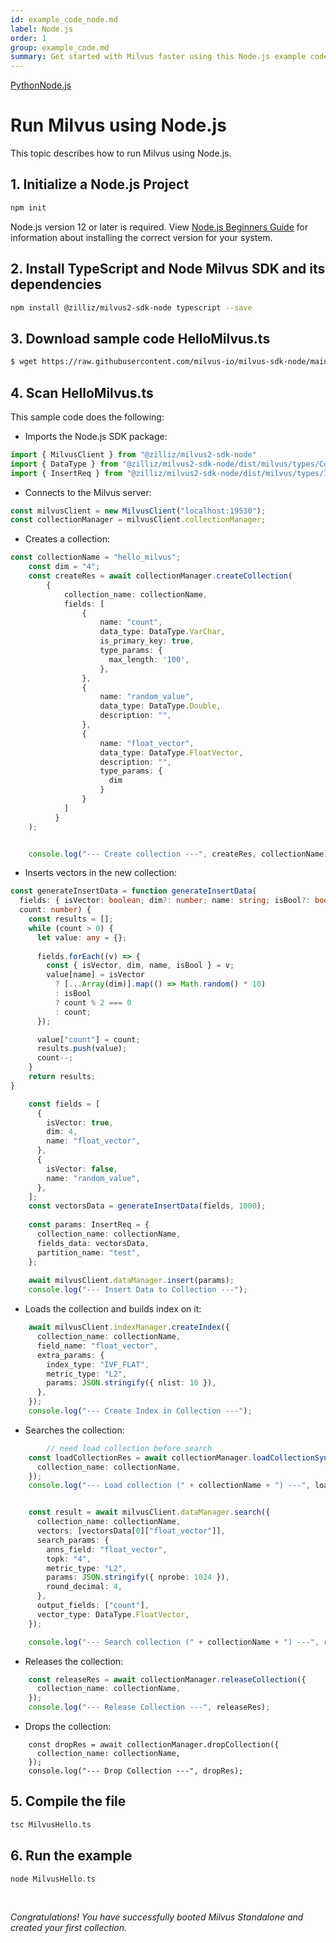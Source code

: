 ```yaml
---
id: example_code_node.md
label: Node.js
order: 1
group: example_code.md
summary: Get started with Milvus faster using this Node.js example code.
---
```


<div class="tab-wrapper"><a href="example_code.md" class=''>Python</a><a href="example_code_node.md" class='active '>Node.js</a></div> 

# Run Milvus using Node.js

This topic describes how to run Milvus using Node.js.


## 1.  Initialize a Node.js Project
```bash
npm init
```  

<div class="alert note">
Node.js version 12 or later is required. View <a href="https://www.cloudbees.com/blog/node-js-tutorial">Node.js Beginners Guide</a> for information about installing the correct version for your system.
</div>



## 2.  Install TypeScript and Node Milvus SDK and its dependencies

```bash
npm install @zilliz/milvus2-sdk-node typescript --save
```


## 3. Download sample code HelloMilvus.ts
```bash
$ wget https://raw.githubusercontent.com/milvus-io/milvus-sdk-node/main/example/HelloMilvus.ts
```

## 4. Scan HelloMilvus.ts

This sample code does the following:

- Imports the Node.js SDK package:
```ts
import { MilvusClient } from "@zilliz/milvus2-sdk-node"
import { DataType } from "@zilliz/milvus2-sdk-node/dist/milvus/types/Common";
import { InsertReq } from "@zilliz/milvus2-sdk-node/dist/milvus/types/Insert";
```

- Connects to the Milvus server:
```ts
const milvusClient = new MilvusClient("localhost:19530");
const collectionManager = milvusClient.collectionManager;
```

- Creates a collection:
```ts
const collectionName = "hello_milvus";
    const dim = "4";
    const createRes = await collectionManager.createCollection(
        {
            collection_name: collectionName,
            fields: [
                {
                    name: "count",
                    data_type: DataType.VarChar,
                    is_primary_key: true,
                    type_params: {
                      max_length: '100',
                    },
                }, 
                {
                    name: "random_value",
                    data_type: DataType.Double,
                    description: "",
                }, 
                {
                    name: "float_vector",
                    data_type: DataType.FloatVector,
                    description: "",
                    type_params: {
                      dim
                    }
                }
            ]
          }
    );


    console.log("--- Create collection ---", createRes, collectionName);
```


- Inserts vectors in the new collection:
```ts
const generateInsertData = function generateInsertData(
  fields: { isVector: boolean; dim?: number; name: string; isBool?: boolean }[],
  count: number) {
    const results = [];
    while (count > 0) {
      let value: any = {};
  
      fields.forEach((v) => {
        const { isVector, dim, name, isBool } = v;
        value[name] = isVector
          ? [...Array(dim)].map(() => Math.random() * 10)
          : isBool
          ? count % 2 === 0
          : count;
      });

      value["count"] = count;
      results.push(value);
      count--;
    }
    return results;
}

    const fields = [
      {
        isVector: true,
        dim: 4,
        name: "float_vector",
      },
      {
        isVector: false,
        name: "random_value",
      },
    ];
    const vectorsData = generateInsertData(fields, 1000);
  
    const params: InsertReq = {
      collection_name: collectionName,
      fields_data: vectorsData,
      partition_name: "test",
    };
  
    await milvusClient.dataManager.insert(params);
    console.log("--- Insert Data to Collection ---");
```

- Loads the collection and builds index on it:
``` ts
    await milvusClient.indexManager.createIndex({
      collection_name: collectionName,
      field_name: "float_vector",
      extra_params: {
        index_type: "IVF_FLAT",
        metric_type: "L2",
        params: JSON.stringify({ nlist: 10 }),
      },
    });
    console.log("--- Create Index in Collection ---");
```

- Searches the collection:
```ts
        // need load collection before search
    const loadCollectionRes = await collectionManager.loadCollectionSync({
      collection_name: collectionName,
    });
    console.log("--- Load collection (" + collectionName + ") ---", loadCollectionRes);


    const result = await milvusClient.dataManager.search({
      collection_name: collectionName,
      vectors: [vectorsData[0]["float_vector"]],
      search_params: {
        anns_field: "float_vector",
        topk: "4",
        metric_type: "L2",
        params: JSON.stringify({ nprobe: 1024 }),
        round_decimal: 4,
      },
      output_fields: ["count"],
      vector_type: DataType.FloatVector,
    });

    console.log("--- Search collection (" + collectionName + ") ---", result);
```

- Releases the collection:
```ts
    const releaseRes = await collectionManager.releaseCollection({
      collection_name: collectionName,
    });
    console.log("--- Release Collection ---", releaseRes);
``` 

- Drops the collection:
```tw
    const dropRes = await collectionManager.dropCollection({
      collection_name: collectionName,
    });
    console.log("--- Drop Collection ---", dropRes);
```

## 5. Compile the file
```bash
tsc MilvusHello.ts
```


## 6. Run the example
```bash
node MilvusHello.ts
```


<br/>


*Congratulations! You have successfully booted Milvus Standalone and created your first collection.*
